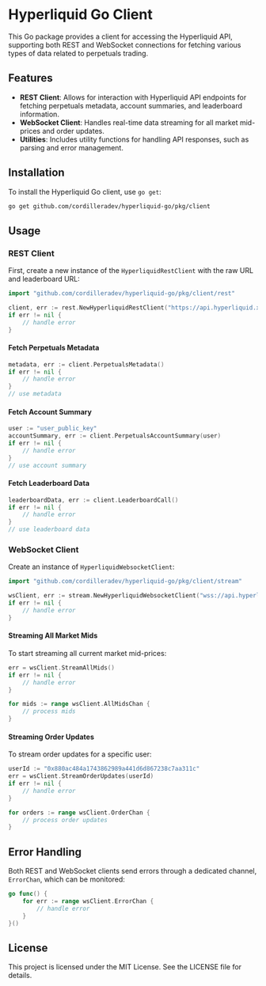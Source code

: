 # Hyperliquid Go Client

This Go package provides a client for accessing the Hyperliquid API, supporting both REST and WebSocket connections for fetching various types of data related to perpetuals trading.

## Features

- **REST Client**: Allows for interaction with Hyperliquid API endpoints for fetching perpetuals metadata, account summaries, and leaderboard information.
- **WebSocket Client**: Handles real-time data streaming for all market mid-prices and order updates.
- **Utilities**: Includes utility functions for handling API responses, such as parsing and error management.

## Installation

To install the Hyperliquid Go client, use `go get`:

```bash
go get github.com/cordilleradev/hyperliquid-go/pkg/client
```

## Usage

### REST Client

First, create a new instance of the `HyperliquidRestClient` with the raw URL and leaderboard URL:

```go
import "github.com/cordilleradev/hyperliquid-go/pkg/client/rest"

client, err := rest.NewHyperliquidRestClient("https://api.hyperliquid.xyz", "https://stats-data.hyperliquid.xyz/Mainnet/leaderboard")
if err != nil {
    // handle error
}
```

#### Fetch Perpetuals Metadata

```go
metadata, err := client.PerpetualsMetadata()
if err != nil {
    // handle error
}
// use metadata
```

#### Fetch Account Summary

```go
user := "user_public_key"
accountSummary, err := client.PerpetualsAccountSummary(user)
if err != nil {
    // handle error
}
// use account summary
```

#### Fetch Leaderboard Data

```go
leaderboardData, err := client.LeaderboardCall()
if err != nil {
    // handle error
}
// use leaderboard data
```

### WebSocket Client

Create an instance of `HyperliquidWebsocketClient`:

```go
import "github.com/cordilleradev/hyperliquid-go/pkg/client/stream"

wsClient, err := stream.NewHyperliquidWebsocketClient("wss://api.hyperliquid.xyz/ws")
if err != nil {
    // handle error
}
```

#### Streaming All Market Mids

To start streaming all current market mid-prices:

```go
err = wsClient.StreamAllMids()
if err != nil {
    // handle error
}

for mids := range wsClient.AllMidsChan {
    // process mids
}
```

#### Streaming Order Updates

To stream order updates for a specific user:

```go
userId := "0x880ac484a1743862989a441d6d867238c7aa311c"
err = wsClient.StreamOrderUpdates(userId)
if err != nil {
    // handle error
}

for orders := range wsClient.OrderChan {
    // process order updates
}
```

## Error Handling

Both REST and WebSocket clients send errors through a dedicated channel, `ErrorChan`, which can be monitored:

```go
go func() {
    for err := range wsClient.ErrorChan {
        // handle error
    }
}()
```

## License

This project is licensed under the MIT License. See the LICENSE file for details.
